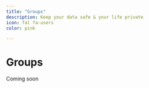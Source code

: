 ```yaml
---
title: "Groups"
description: Keep your data safe & your life private
icon: fal fa-users
color: pink

---
```


# Groups

<span class="tag yellow">Coming soon</span>